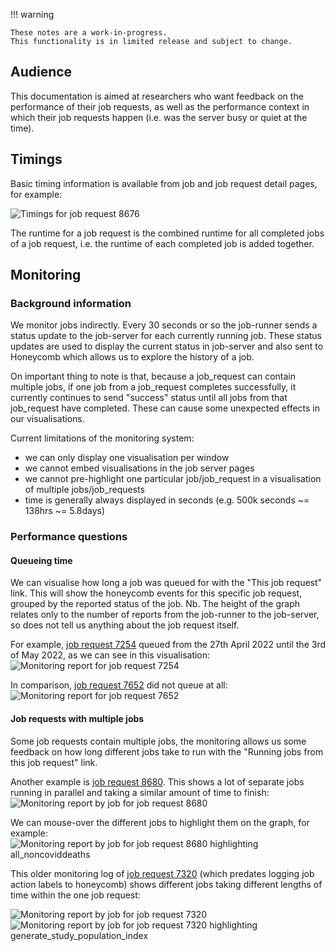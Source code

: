 !!! warning

    These notes are a work-in-progress.
    This functionality is in limited release and subject to change. 

## Audience

This documentation is aimed at researchers who want feedback on the performance of their job requests, as well as the performance context in which their job requests happen (i.e. was the server busy or quiet at the time).

## Timings

Basic timing information is available from job and job request detail pages, for example:

![Timings for job request 8676](images/job_request_8676_timings.png)

The runtime for a job request is the combined runtime for all completed jobs of a job request, i.e. the runtime of each completed job is added together.

## Monitoring

### Background information

We monitor jobs indirectly. Every 30 seconds or so the job-runner sends a status update to the job-server for each currently running job. These status updates are used to display the current status in job-server and also sent to Honeycomb which allows us to explore the history of a job. 

On important thing to note is that, because a job_request can contain multiple jobs, if one job from a job_request completes successfully, it currently continues to send "success" status until all jobs from that job_request have completed. These can cause some unexpected effects in our visualisations.

Current limitations of the monitoring system:

* we can only display one visualisation per window
* we cannot embed visualisations in the job server pages
* we cannot pre-highlight one particular job/job_request in a visualisation of multiple jobs/job_requests
* time is generally always displayed in seconds (e.g. 500k seconds ~= 138hrs ~= 5.8days)


### Performance questions

#### Queueing time

We can visualise how long a job was queued for with the "This job request" link. This will show the honeycomb events for this specific job request, grouped by the reported status of the job. Nb. The height of the graph relates only to the number of reports from the job-runner to the job-server, so does not tell us anything about the job request itself.

For example, [job request 7254](https://jobs.opensafely.org/qmul/bmi-and-hba1c/bmi_and_hba1c/7254/) queued from the 27th April 2022 until the 3rd of May 2022, as we can see in this visualisation:
![Monitoring report for job request 7254](images/qmul_bmi-and-hba1c_bmi_and_hba1c_7254.png)

In comparison, [job request 7652](https://jobs.opensafely.org/university-of-nottingham/postopcovid/postopcovid/7652/) did not queue at all:
![Monitoring report for job request 7652](images/university-of-nottingham_postopcovid_postopcovid_7652.png)

#### Job requests with multiple jobs

Some job requests contain multiple jobs, the monitoring allows us some feedback on how long different jobs take to run with the "Running jobs from this job request" link.

Another example is [job request 8680](https://jobs.opensafely.org/datalab/covid-19-vaccine-effectiveness/comparative-booster_main/8680/). This shows a lot of separate jobs running in parallel and taking a similar amount of time to finish: ![Monitoring report by job for job request 8680](images/job_request_8680.png)

We can mouse-over the different jobs to highlight them on the graph, for example: ![Monitoring report by job for job request 8680 highlighting all_noncoviddeaths](images/job_request_8680_all_noncoviddeath.png)

This older monitoring log of [job request 7320](https://jobs.opensafely.org/university-of-bristol/post-covid-vaccinated/post-covid-vaccinated/7320/) (which predates logging job action labels to honeycomb) shows different jobs taking different lengths of time within the one job request:

![Monitoring report by job for job request 7320](images/job_request_7320.png)
![Monitoring report by job for job request 7320 highlighting generate_study_population_index](images/job_request_7320_generate_study_population_index.png)
